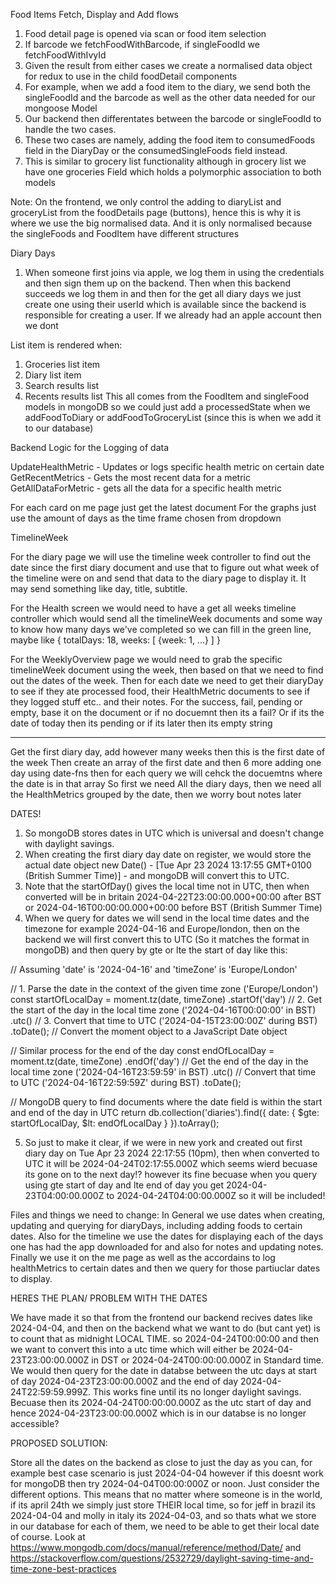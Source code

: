 Food Items Fetch, Display and Add flows

1. Food detail page is opened via scan or food item selection
2. If barcode we fetchFoodWithBarcode, if singleFoodId we fetchFoodWithIvyId
3. Given the result from either cases we create a normalised data object for redux to use in the child foodDetail components
4. For example, when we add a food item to the diary, we send both the singleFoodId and the barcode as well as the other data needed for our mongoose Model
5. Our backend then differentates between the barcode or singleFoodId to handle the two cases.
6. These two cases are namely, adding the food item to consumedFoods field in the DiaryDay or the consumedSingleFoods field instead.
7. This is similar to grocery list functionality although in grocery list we have one groceries Field which holds a polymorphic association to both models


Note: On the frontend, we only control the adding to diaryList and groceryList from the foodDetails page (buttons), hence this is why it is where we use the big normalised data. And it is only normalised because the singleFoods and FoodItem have different structures


Diary Days

1. When someone first joins via apple, we log them in using the credentials and then sign them up on the backend. Then when this backend succeeds we log them in and then for the get all diary days we just create one using their userId which is available since the backend is responsible for creating a user. If we already had an apple account then we dont


List item is rendered when:
1. Groceries list item
2. Diary list item
3. Search results list
4. Recents results list
This all comes from the FoodItem and singleFood models in mongoDB so we could just add a processedState when we addFoodToDiary or addFoodToGroceryList (since this is when we add it to our database)

Backend Logic for the Logging of data

UpdateHealthMetric - Updates or logs specific health metric on certain date
GetRecentMetrics - Gets the most recent data for a metric
GetAllDataForMetric - gets all the data for a specific health metric

For each card on me page just get the latest document
For the graphs just use the amount of days as the time frame chosen from dropdown


TimelineWeek

For the diary page we will use the timeline week controller to find out the date since the first diary document and use that to figure out what week of the timeline were on and send that data to the diary page to display it. It may send something like day, title, subtitle.

For the Health screen we would need to have a get all weeks timeline controller which would send all the timelineWeek documents and some way to know how many days we've completed so we can fill in the green line, maybe like
{
  totalDays: 18,
  weeks: [
    {week: 1,
    ...}
  ]
}

For the WeeklyOverview page we would need to grab the specific timelineWeek document using the week, then based on that we need to find out the dates of the week. Then for each date we need to get their diaryDay to see if they ate processed food, their HealthMetric documents to see if they logged stuff etc.. and their notes. For the success, fail, pending or empty, base it on the document or if no docuemnt then its a fail? Or if its the date of today then its pending or if its later then its empty string

--- 
Get the first diary day, add however many weeks then this is the first date of the week
Then create an array of the first date and then 6 more adding one day using date-fns
then for each query we will cehck the docuemtns where the date is in that array
So first we need All the diary days, then we need all the HealthMetrics grouped by the date, then we worry bout notes later 


DATES!
1. So mongoDB stores dates in UTC which is universal and doesn't change with daylight savings.
2. When creating the first diary day date on register, we would store the actual date object new Date() - [Tue Apr 23 2024 13:17:55 GMT+0100 (British Summer Time)] - and mongoDB will convert this to UTC.
3. Note that the startOfDay() gives the local time not in UTC, then when converted will be in britain 2024-04-22T23:00:00.000+00:00 after BST or 2024-04-16T00:00:00.000+00:00 before BST (British Summer Time)
4. When we query for dates we will send in the local time dates and the timezone for example 2024-04-16 and Europe/london, then on the backend we will first convert this to UTC (So it matches the format in mongoDB) and then query by gte or lte the start of day like this:

// Assuming 'date' is '2024-04-16' and 'timeZone' is 'Europe/London'

// 1. Parse the date in the context of the given time zone ('Europe/London')
const startOfLocalDay = moment.tz(date, timeZone)
  .startOf('day') // 2. Get the start of the day in the local time zone ('2024-04-16T00:00:00' in BST)
  .utc()          // 3. Convert that time to UTC ('2024-04-15T23:00:00Z' during BST)
  .toDate();      // Convert the moment object to a JavaScript Date object

// Similar process for the end of the day
const endOfLocalDay = moment.tz(date, timeZone)
  .endOf('day')   // Get the end of the day in the local time zone ('2024-04-16T23:59:59' in BST)
  .utc()          // Convert that time to UTC ('2024-04-16T22:59:59Z' during BST)
  .toDate();

// MongoDB query to find documents where the date field is within the start and end of the day in UTC
return db.collection('diaries').find({
  date: {
    $gte: startOfLocalDay,
    $lt: endOfLocalDay
  }
}).toArray();

5. So just to make it clear, if we were in new york and created out first diary day on Tue Apr 23 2024 22:17:55  (10pm), then when converted to UTC it will be 2024-04-24T02:17:55.000Z which seems wierd becuase its gone on to the next day!? however its fine becuase when you query using gte start of day and lte end of day you get 2024-04-23T04:00:00.000Z to 2024-04-24T04:00:00.000Z so it will be included!

Files and things we need to change:
In General we use dates when creating, updating and querying for diaryDays, including adding foods to certain dates. Also for the timeline we use the dates for displaying each of the days one has had the app downloaded for and also for notes and updating notes. Finally we use it on the me page as well as the accordains to log healthMetrics to certain dates and then we query for those partiuclar dates to display.


HERES THE PLAN/ PROBLEM WITH THE DATES

We have made it so that from the frontend our backend recives dates like 2024-04-04,
and then on the backend what we want to do (but cant yet) is to count that as midnight LOCAL TIME. so 2024-04-24T00:00:00 and then we want to convert this into a utc time which will either be 2024-04-23T23:00:00.000Z in DST or 2024-04-24T00:00:00.000Z in Standard time. We would then query for the date in databse between the utc days at start of day 2024-04-23T23:00:00.000Z and the end of day 2024-04-24T22:59:59.999Z.
This works fine until its no longer daylight savings. Becuase then its 2024-04-24T00:00:00.000Z as the utc start of day and hence 2024-04-23T23:00:00.000Z which is in our databse is no longer accessible? 

PROPOSED SOLUTION:

Store all the dates on the backend as close to just the day as you can, for example best case scenario is just 2024-04-04 however if this doesnt work for mongoDB then try 2024-04-04T00:00:000Z or noon. Just consider the different options. This means that no matter where someone is in the world, if its april 24th we simply just store THEIR local time, so for jeff in brazil its 2024-04-04 and molly in italy its 2024-04-03, and so thats what we store in our database for each of them, we need to be able to get their local date of course. 
Look at https://www.mongodb.com/docs/manual/reference/method/Date/ and https://stackoverflow.com/questions/2532729/daylight-saving-time-and-time-zone-best-practices
